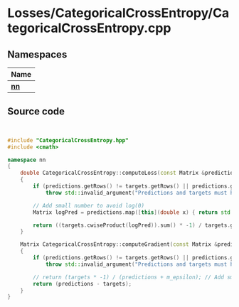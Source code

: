 # Losses/CategoricalCrossEntropy/CategoricalCrossEntropy.cpp



## Namespaces

| Name           |
| -------------- |
| **[nn](../Namespaces/namespacenn.md)**  |




## Source code

```cpp


#include "CategoricalCrossEntropy.hpp"
#include <cmath>

namespace nn
{
    double CategoricalCrossEntropy::computeLoss(const Matrix &predictions, const Matrix &targets)
    {
        if (predictions.getRows() != targets.getRows() || predictions.getCols() != targets.getCols())
            throw std::invalid_argument("Predictions and targets must have the same dimensions.");

        // Add small number to avoid log(0)
        Matrix logPred = predictions.map([this](double x) { return std::log(x + m_epsilon); });

        return ((targets.cwiseProduct(logPred)).sum() * -1) / targets.getCols();
    }

    Matrix CategoricalCrossEntropy::computeGradient(const Matrix &predictions, const Matrix &targets)
    {
        if (predictions.getRows() != targets.getRows() || predictions.getCols() != targets.getCols())
            throw std::invalid_argument("Predictions and targets must have the same dimensions.");

        // return (targets * -1) / (predictions + m_epsilon); // Add small number to avoid division by zero
        return (predictions - targets);
    }
}
```
